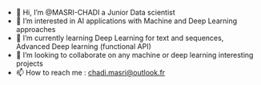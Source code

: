 - 👋 Hi, I’m @MASRI-CHADI a Junior Data scientist
- 👀 I’m interested in AI applications with Machine and Deep Learning approaches
- 🌱 I’m currently learning Deep Learning for text and sequences, Advanced Deep learning (functional API)
- 💞️ I’m looking to collaborate on any machine or deep learning interesting projects 
- 📫 How to reach me : chadi.masri@outlook.fr

<!---
MASRI-CHADI/MASRI-CHADI is a ✨ special ✨ repository because its `README.md` (this file) appears on your GitHub profile.
You can click the Preview link to take a look at your changes.
--->
